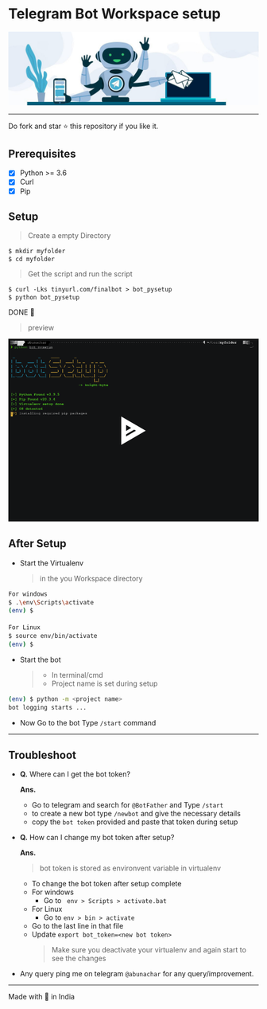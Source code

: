 # Telegram Bot Workspace setup

<div style="text-align:center"><img src="asserts/banner.jpg" /></div>

---

Do fork and star ⭐ this repository if you like it.

## Prerequisites

- [x] Python >= 3.6
- [x] Curl
- [x] Pip

## Setup

> Create a empty Directory

```
$ mkdir myfolder
$ cd myfolder
```

> Get the script and run the script

```
$ curl -Lks tinyurl.com/finalbot > bot_pysetup
$ python bot_pysetup
```

DONE 🙂

> preview

[![prev](asserts/preview.png)](https://asciinema.org/a/PEBxxUvd9eNWUEjDFvDlyyBv)

## After Setup

- Start the Virtualenv
  > in the you Workspace directory

```bash
For windows
$ .\env\Scripts\activate
(env) $

For Linux
$ source env/bin/activate
(env) $
```

- Start the bot
  > - In terminal/cmd
  > - Project name is set during setup

```bash
(env) $ python -m <project name>
bot logging starts ...
```

- Now Go to the bot Type `/start` command

---

## Troubleshoot

- **Q.** Where can I get the bot token?

  **Ans.**

  - Go to telegram and search for `@BotFather` and Type `/start`
  - to create a new bot type `/newbot` and give the necessary details
  - copy the `bot token` provided and paste that token during setup

- **Q.** How can I change my bot token after setup?

  **Ans.**

  > bot token is stored as environvent variable in virtualenv

  - To change the bot token after setup complete
  - For windows
    - Go to ` env > Scripts > activate.bat`
  - For Linux
    - Go to `env > bin > activate `
  - Go to the last line in that file
  - Update `export bot_token=<new bot token>`
    > Make sure you deactivate your virtualenv and again start to see the changes

- Any query ping me on telegram `@abunachar` for any query/improvement.

---

Made with 💜 in India
